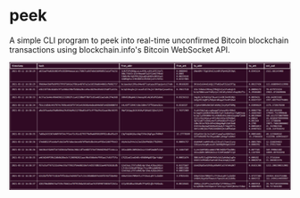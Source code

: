 # peek

A simple CLI program to peek into real-time unconfirmed Bitcoin blockchain transactions using blockchain.info's Bitcoin WebSocket API.

![demo](images/demo.png)

